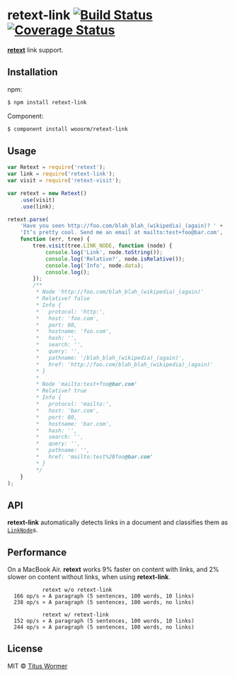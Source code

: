 # retext-link [![Build Status](https://img.shields.io/travis/wooorm/retext-link.svg?style=flat)](https://travis-ci.org/wooorm/retext-link) [![Coverage Status](https://img.shields.io/coveralls/wooorm/retext-link.svg?style=flat)](https://coveralls.io/r/wooorm/retext-link?branch=master)

**[retext](https://github.com/wooorm/retext "Retext")** link support.

## Installation

npm:

```bash
$ npm install retext-link
```

Component:

```bash
$ component install wooorm/retext-link
```

## Usage

```javascript
var Retext = require('retext');
var link = require('retext-link');
var visit = require('retext-visit');

var retext = new Retext()
    .use(visit)
    .use(link);

retext.parse(
    'Have you seen http://foo.com/blah_blah_(wikipedia)_(again)? ' +
    'It’s pretty cool. Send me an email at mailto:test+foo@bar.com',
    function (err, tree) {
        tree.visit(tree.LINK_NODE, function (node) {
            console.log('Link', node.toString());
            console.log('Relative?', node.isRelative());
            console.log('Info', node.data);
            console.log();
        });
        /**
         * Node 'http://foo.com/blah_blah_(wikipedia)_(again)'
         * Relative? false
         * Info {
         *   protocol: 'http:',
         *   host: 'foo.com',
         *   port: 80,
         *   hostname: 'foo.com',
         *   hash: '',
         *   search: '',
         *   query: '',
         *   pathname: '/blah_blah_(wikipedia)_(again)',
         *   href: 'http://foo.com/blah_blah_(wikipedia)_(again)'
         * }
         *
         * Node 'mailto:test+foo@bar.com'
         * Relative? true
         * Info {
         *   protocol: 'mailto:',
         *   host: 'bar.com',
         *   port: 80,
         *   hostname: 'bar.com',
         *   hash: '',
         *   search: '',
         *   query: '',
         *   pathname: '',
         *   href: 'mailto:test%2Bfoo@bar.com'
         * }
         */
    }
);
```

## API

**retext-link** automatically detects links in a document and classifies them as [`LinkNode`](https://github.com/wooorm/textom-link-node#textomlinknode)s.

## Performance

On a MacBook Air. **retext** works 9% faster on content with links, and 2% slower on content without links, when using **retext-link**.

```text
           retext w/o retext-link
  166 op/s » A paragraph (5 sentences, 100 words, 10 links)
  238 op/s » A paragraph (5 sentences, 100 words, no links)

           retext w/ retext-link
  152 op/s » A paragraph (5 sentences, 100 words, 10 links)
  244 op/s » A paragraph (5 sentences, 100 words, no links)
```

## License

MIT © [Titus Wormer](http://wooorm.com)
